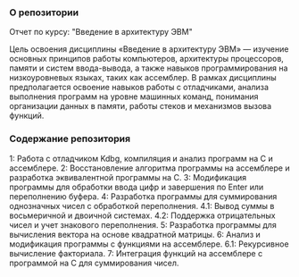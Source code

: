 ### О репозитории
Отчет по курсу: "Введение в архитектуру ЭВМ"

Цель освоения дисциплины «Введение в архитектуру ЭВМ» — изучение основных принципов работы компьютеров, архитектуры процессоров, памяти и систем ввода-вывода, а также навыков программирования на низкоуровневых языках, таких как ассемблер. В рамках дисциплины предполагается освоение навыков работы с отладчиками, анализа выполнения программ на уровне машинных команд, понимания организации данных в памяти, работы стеков и механизмов вызова функций. 

### Содержание репозитория
1: Работа с отладчиком Kdbg, компиляция и анализ программ на C и ассемблере.
2: Восстановление алгоритма программы на ассемблере и разработка эквивалентной программы на C.
3: Модификация программы для обработки ввода цифр и завершения по Enter или переполнению буфера.
4: Разработка программы для суммирования однозначных чисел с обработкой переполнения.
4.1: Вывод суммы в восьмеричной и двоичной системах.
4.2: Поддержка отрицательных чисел и учет знакового переполнения.
5: Разработка программы для вычисления вектора на основе квадратной матрицы.
6: Анализ и модификация программы с функциями на ассемблере.
6.1: Рекурсивное вычисление факториала.
7: Интеграция функций на ассемблере с программой на C для суммирования чисел.

